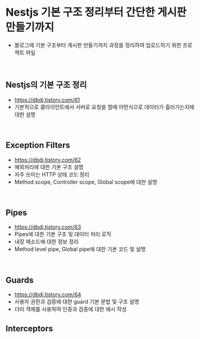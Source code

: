 # Nestjs 기본 구조 정리부터 간단한 게시판 만들기까지 

- 블로그에 기본 구조부터 게시판 만들기까지 과정을 정리하여 업로드하기 위한 프로젝트 파일

<br />

## Nestjs의 기본 구조 정리
- https://dbdj.tistory.com/61
- 기본적으로 클라이언트에서 서버로 요청을 할때 어떤식으로 데이터가 흘러가는지에 대한 설명

<br />

## Exception Filters

- https://dbdj.tistory.com/62
- 예외처리에 대한 기본 구조 설명
- 자주 쓰이는 HTTP 상태 코드 정리
- Method scope, Controller scope, Global scope에 대한 설명

<br />

## Pipes

- https://dbdj.tistory.com/63
- Pipes에 대한 기본 구조 및 데이터 처리 로직
- 내장 메소드에 대한 정보 정리
- Method level pipe, Global pipe에 대한 기본 코드 및 설명

<br />

## Guards

- https://dbdj.tistory.com/64
- 사용자 권한과 검증에 대한 guard 기본 문법 및 구조 설명
- 더미 객체를 사용하여 인증과 검증에 대한 예시 작성

## Interceptors